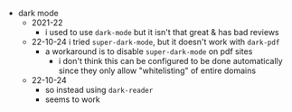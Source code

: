 - dark mode
	- 2021-22
		- i used to use `dark-mode` but it isn't that great & has bad reviews
	- 22-10-24 i tried `super-dark-mode`, but it doesn't work with `dark-pdf`
		- a workaround is to disable `super-dark-mode` on pdf sites
			- i don't think this can be configured to be done automatically since they only allow "whitelisting" of entire domains
	- 22-10-24
		- so instead using `dark-reader`
		- seems to work